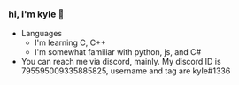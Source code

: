 ### hi, i'm kyle 👋

<!--
**appendable/appendable** is a ✨ _special_ ✨ repository because its `README.md` (this file) appears on your GitHub profile.-->

- Languages
  - I'm learning C, C++
  - I'm somewhat familiar with python, js, and C#
- You can reach me via discord, mainly. My discord ID is 795595009335885825, username and tag are kyIe#1336

